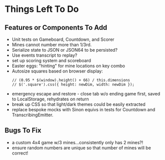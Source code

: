 # Things Left To Do

## Features or Components To Add
 - Unit tests on Gameboard, Countdown, and Scorer
 - Mines cannot number more than 1/3rd.
 - Serialize state to JSON or JSON64 to be persisted?
 - Use events transcript to replay?
 - set up scoring system and scoreboard
 - Easter eggs: "hinting" for mine locations on key combo
 - Autosize squares based on browser display:
 	```
    // (0.95 * $(window).height() + 66) / this.dimensions
    // $('.square').css({ height: newDim, width: newDim });
    ```
 - emergency escape and restore - close tab w/o ending game first, saved to LocalStorage, rehydrates on return
 - break up CSS so that light/dark themes could be easily extracted
 - replace bespoke mocks with Sinon equivs in tests for Countdown and TranscribingEmitter.

## Bugs To Fix
 - a custom 4x4 game w/3 mines...consistently only has 2 mines?!
 - ensure random numbers are unique so that number of mines will be correct!